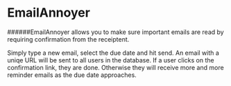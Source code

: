 # EmailAnnoyer

######EmailAnnoyer allows you to make sure important emails are read by requiring confirmation from the receiptent. 

Simply type a new email, select the due date and hit send. An email with a uniqe URL will be sent to all users in the database. If a user clicks on the confirmation link, they are done. Otherwise they will receive more and more reminder emails as the due date approaches.  
